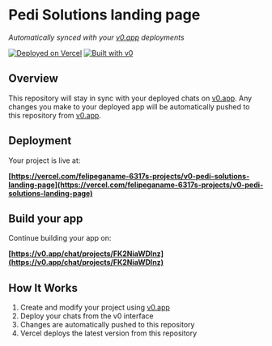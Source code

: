 # Pedi Solutions landing page

*Automatically synced with your [v0.app](https://v0.app) deployments*

[![Deployed on Vercel](https://img.shields.io/badge/Deployed%20on-Vercel-black?style=for-the-badge&logo=vercel)](https://vercel.com/felipeganame-6317s-projects/v0-pedi-solutions-landing-page)
[![Built with v0](https://img.shields.io/badge/Built%20with-v0.app-black?style=for-the-badge)](https://v0.app/chat/projects/FK2NiaWDlnz)

## Overview

This repository will stay in sync with your deployed chats on [v0.app](https://v0.app).
Any changes you make to your deployed app will be automatically pushed to this repository from [v0.app](https://v0.app).

## Deployment

Your project is live at:

**[https://vercel.com/felipeganame-6317s-projects/v0-pedi-solutions-landing-page](https://vercel.com/felipeganame-6317s-projects/v0-pedi-solutions-landing-page)**

## Build your app

Continue building your app on:

**[https://v0.app/chat/projects/FK2NiaWDlnz](https://v0.app/chat/projects/FK2NiaWDlnz)**

## How It Works

1. Create and modify your project using [v0.app](https://v0.app)
2. Deploy your chats from the v0 interface
3. Changes are automatically pushed to this repository
4. Vercel deploys the latest version from this repository